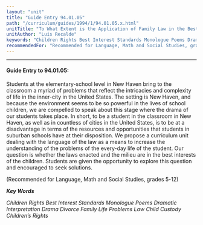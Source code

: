 ```yaml
---
layout: "unit"
title: "Guide Entry 94.01.05"
path: "/curriculum/guides/1994/1/94.01.05.x.html"
unitTitle: "To What Extent is the Application of Family Law in the Best Interest of Children?"
unitAuthor: "Luis Recalde"
keywords: "Children Rights Best Interest Standards Monologue Poems Dramatic Interpretation Drama Divorce Family Life Problems Law Child Custody Children’s Rights"
recommendedFor: "Recommended for Language, Math and Social Studies, grades 5-12"
---
```

<body>
<hr/>
 <h4>
  Guide Entry to 94.01.05:
 </h4>
 Students at the elementary-school level in New Haven bring to the classroom a myriad of problems that reflect the intricacies and complexity of life in the inner-city in the United States. The setting is New Haven, and because the environment seems to be so powerful in the lives of school children, we are compelled to speak about this stage where the drama of our students takes place. In short, to be a student in the classroom in New Haven, as well as in countless of cities in the United States, is to be at a disadvantage in terms of the resources and opportunities that students in suburban schools have at their disposition. We propose a curriculum unit dealing with the language of the law as a means to increase the understanding of the problems of the every-day life of the student. Our question is whether the laws enacted and the milieu are in the best interests of the children. Students are given the opportunity to explore this question and encouraged to seek solutions.
 <p>
  (Recommended for Language, Math and Social Studies, grades 5-12)
 </p>
<p>
  <b>
   <i>
    Key Words
   </i>
  </b>
  <br/>
 </p>
 <p>
  <i>
   Children Rights Best Interest Standards Monologue Poems Dramatic Interpretation Drama Divorce Family Life Problems Law Child Custody Children’s Rights
  </i>
 </p>

</body>